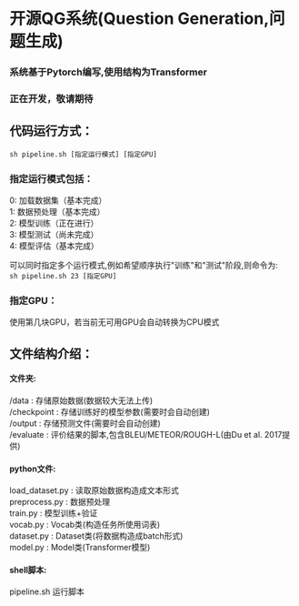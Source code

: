 # 开源QG系统(Question Generation,问题生成)
### 系统基于Pytorch编写,使用结构为Transformer
### 正在开发，敬请期待

## 代码运行方式：
`sh pipeline.sh [指定运行模式] [指定GPU]`

### 指定运行模式包括：
0: 加载数据集（基本完成）  
1: 数据预处理（基本完成）  
2: 模型训练（正在进行）  
3: 模型测试（尚未完成）  
4: 模型评估（基本完成）  

可以同时指定多个运行模式,例如希望顺序执行"训练"和"测试"阶段,则命令为:  
`sh pipeline.sh 23 [指定GPU]`  

### 指定GPU：
使用第几块GPU，若当前无可用GPU会自动转换为CPU模式

## 文件结构介绍：
#### 文件夹:
/data : 存储原始数据(数据较大无法上传)  
/checkpoint : 存储训练好的模型参数(需要时会自动创建)  
/output : 存储预测文件(需要时会自动创建)  
/evaluate : 评价结果的脚本,包含BLEU/METEOR/ROUGH-L(由Du et al. 2017提供)  
#### python文件:
load_dataset.py : 读取原始数据构造成文本形式  
preprocess.py : 数据预处理  
train.py : 模型训练+验证  
vocab.py : Vocab类(构造任务所使用词表)  
dataset.py : Dataset类(将数据构造成batch形式)  
model.py : Model类(Transformer模型)  
#### shell脚本:
pipeline.sh 运行脚本  
